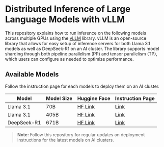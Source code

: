 # Distributed Inference of Large Language Models with vLLM

This repository explains how to run inference on the following models across multiple GPUs using the [vLLM](https://docs.vllm.ai/en/latest/index.html) library. vLLM is an open-source library that allows for easy setup of inference servers for both Llama 3.1 models as well as DeepSeek-R1 on an AI cluster. The library supports model sharding through both pipeline parallelism (PP) and tensor parallelism (TP), which users can configure as needed to optimize performance.

## Available Models

Follow the instruction page for each models to deploy them on an AI cluster.

| Model           | Model Size | Huggine Face | Instruction Page
|----------------|------------|------------------------------------------|-----------------|
| Llama 3.1 | 70B | [HF Link](https://huggingface.co/meta-llama/Llama-3.1-70B) | [Link](README_Llama3.1.md) |
| Llama 3.1 | 405B | [HF Link](https://huggingface.co/meta-llama/Llama-3.1-405B) | [Link](README_Llama3.1.md) |
| DeepSeek-R1 | 671B | [HF Link](https://huggingface.co/deepseek-ai/DeepSeek-R1) | [Link](README_DeepSeekR1.md) |


> **Note:** Follow this repository for regular updates on deployment instructions for the latest models on AI clusters.